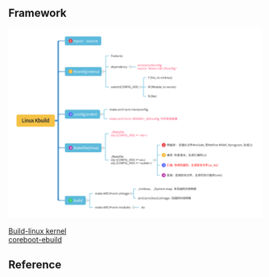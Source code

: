 
## Framework
![image](./img/Linux%20Kbuild.png)

[Build-linux kernel](https://phoenixnap.com/kb/build-linux-kernel)<br>
[coreboot-ebuild](https://chromium-review.googlesource.com/c/chromiumos/overlays/chromiumos-overlay/+/1840032) 

## Reference
